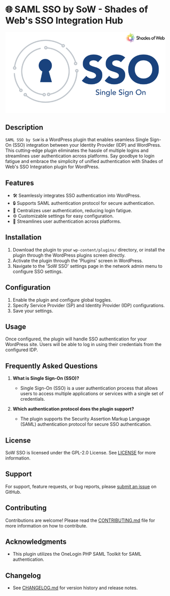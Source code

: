 # 🌐 SAML SSO by SoW - Shades of Web's SSO Integration Hub

![SoW SSO Logo](./assets/images/SSO.png)

## Description

`SAML SSO by SoW` is a WordPress plugin that enables seamless Single Sign-On (SSO) integration between your Identity Provider (IDP) and WordPress. This cutting-edge plugin eliminates the hassle of multiple logins and streamlines user authentication across platforms. Say goodbye to login fatigue and embrace the simplicity of unified authentication with Shades of Web's SSO Integration plugin for WordPress.

## Features

- 🛠️ Seamlessly integrates SSO authentication into WordPress.
- 🔒 Supports SAML authentication protocol for secure authentication.
- 🌟 Centralizes user authentication, reducing login fatigue.
- ⚙️ Customizable settings for easy configuration.
- 🔄 Streamlines user authentication across platforms.

## Installation

1. Download the plugin to your `wp-content/plugins/` directory, or install the plugin through the WordPress plugins screen directly.
2. Activate the plugin through the 'Plugins' screen in WordPress.
3. Navigate to the 'SoW SSO' settings page in the network admin menu to configure SSO settings.

## Configuration

1. Enable the plugin and configure global toggles.
2. Specify Service Provider (SP) and Identity Provider (IDP) configurations.
3. Save your settings.

## Usage

Once configured, the plugin will handle SSO authentication for your WordPress site. Users will be able to log in using their credentials from the configured IDP.

## Frequently Asked Questions

1. **What is Single Sign-On (SSO)?**
   - Single Sign-On (SSO) is a user authentication process that allows users to access multiple applications or services with a single set of credentials.

2. **Which authentication protocol does the plugin support?**
   - The plugin supports the Security Assertion Markup Language (SAML) authentication protocol for secure SSO authentication.

## License

SoW SSO is licensed under the GPL-2.0 License. See [LICENSE](LICENSE) for more information.

## Support

For support, feature requests, or bug reports, please [submit an issue](https://github.com/shades-of-web/sow-sso/issues) on GitHub.

## Contributing

Contributions are welcome! Please read the [CONTRIBUTING.md](CONTRIBUTING.md) file for more information on how to contribute.

## Acknowledgments

- This plugin utilizes the OneLogin PHP SAML Toolkit for SAML authentication.

## Changelog

- See [CHANGELOG.md](CHANGELOG.md) for version history and release notes.
